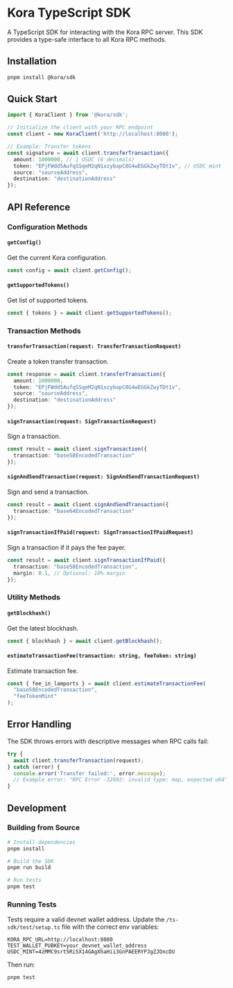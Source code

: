 # Kora TypeScript SDK

A TypeScript SDK for interacting with the Kora RPC server. This SDK provides a type-safe interface to all Kora RPC methods.

## Installation

```bash
pnpm install @kora/sdk
```

## Quick Start

```typescript
import { KoraClient } from '@kora/sdk';

// Initialize the client with your RPC endpoint
const client = new KoraClient('http://localhost:8080');

// Example: Transfer tokens
const signature = await client.transferTransaction({
  amount: 1000000, // 1 USDC (6 decimals)
  token: "EPjFWdd5AufqSSqeM2qN1xzybapC8G4wEGGkZwyTDt1v", // USDC mint
  source: "sourceAddress",
  destination: "destinationAddress"
});
```

## API Reference

### Configuration Methods

#### `getConfig()`
Get the current Kora configuration.
```typescript
const config = await client.getConfig();
```

#### `getSupportedTokens()`
Get list of supported tokens.
```typescript
const { tokens } = await client.getSupportedTokens();
```

### Transaction Methods

#### `transferTransaction(request: TransferTransactionRequest)`
Create a token transfer transaction.
```typescript
const response = await client.transferTransaction({
  amount: 1000000,
  token: "EPjFWdd5AufqSSqeM2qN1xzybapC8G4wEGGkZwyTDt1v",
  source: "sourceAddress",
  destination: "destinationAddress"
});
```

#### `signTransaction(request: SignTransactionRequest)`
Sign a transaction.
```typescript
const result = await client.signTransaction({
  transaction: "base58EncodedTransaction"
});
```

#### `signAndSendTransaction(request: SignAndSendTransactionRequest)`
Sign and send a transaction.
```typescript
const result = await client.signAndSendTransaction({
  transaction: "base64EncodedTransaction"
});
```

#### `signTransactionIfPaid(request: SignTransactionIfPaidRequest)`
Sign a transaction if it pays the fee payer.
```typescript
const result = await client.signTransactionIfPaid({
  transaction: "base58EncodedTransaction",
  margin: 0.1, // Optional: 10% margin
});
```

### Utility Methods

#### `getBlockhash()`
Get the latest blockhash.
```typescript
const { blockhash } = await client.getBlockhash();
```

#### `estimateTransactionFee(transaction: string, feeToken: string)`
Estimate transaction fee.
```typescript
const { fee_in_lamports } = await client.estimateTransactionFee(
  "base58EncodedTransaction",
  "feeTokenMint"
);
```

## Error Handling

The SDK throws errors with descriptive messages when RPC calls fail:

```typescript
try {
  await client.transferTransaction(request);
} catch (error) {
  console.error('Transfer failed:', error.message);
  // Example error: "RPC Error -32602: invalid type: map, expected u64"
}
```

## Development

### Building from Source

```bash
# Install dependencies
pnpm install

# Build the SDK
pnpm run build

# Run tests
pnpm test
```

### Running Tests

Tests require a valid devnet wallet address. Update the `/ts-sdk/test/setup.ts` file with the correct env variables:

```env
KORA_RPC_URL=http://localhost:8080
TEST_WALLET_PUBKEY=your_devnet_wallet_address
USDC_MINT=4zMMC9srt5Ri5X14GAgXhaHii3GnPAEERYPJgZJDncDU
```

Then run:
```bash
pnpm test
```
